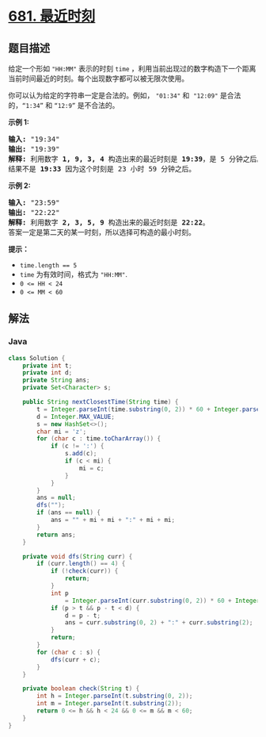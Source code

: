 # [681. 最近时刻](https://leetcode.cn/problems/next-closest-time)

## 题目描述

<p>给定一个形如<meta charset="UTF-8" />&nbsp;<code>"HH:MM"</code> 表示的时刻<meta charset="UTF-8" />&nbsp;<code>time</code>&nbsp;，利用当前出现过的数字构造下一个距离当前时间最近的时刻。每个出现数字都可以被无限次使用。</p>

<p>你可以认为给定的字符串一定是合法的。例如，<meta charset="UTF-8" />&nbsp;<code>"01:34"</code> 和 <meta charset="UTF-8" />&nbsp;<code>"12:09"</code> 是合法的，<code>“1:34”</code> 和 <code>“12:9”</code> 是不合法的。</p>

<p><strong>示例 1:</strong></p>

<pre>
<strong>输入:</strong> "19:34"
<strong>输出:</strong> "19:39"
<strong>解释:</strong> 利用数字 <strong>1, 9, 3, 4</strong> 构造出来的最近时刻是 <strong>19:39</strong>，是 5 分钟之后。
结果不是 <strong>19:33</strong> 因为这个时刻是 23 小时 59 分钟之后。
</pre>

<p><strong>示例 2:</strong></p>

<pre>
<strong>输入:</strong> "23:59"
<strong>输出:</strong> "22:22"
<strong>解释:</strong> 利用数字 <strong>2, 3, 5, 9</strong> 构造出来的最近时刻是 <strong>22:22</strong>。 
答案一定是第二天的某一时刻，所以选择可构造的最小时刻。
</pre>

<p><strong>提示：</strong></p>

<p><meta charset="UTF-8" /></p>

<ul>
	<li><code>time.length == 5</code></li>
	<li><code>time</code>&nbsp;为有效时间，格式为&nbsp;<code>"HH:MM"</code>.</li>
	<li><code>0 &lt;= HH &lt; 24</code></li>
	<li><code>0 &lt;= MM &lt; 60</code></li>
</ul>

## 解法

### **Java**

```java
class Solution {
    private int t;
    private int d;
    private String ans;
    private Set<Character> s;

    public String nextClosestTime(String time) {
        t = Integer.parseInt(time.substring(0, 2)) * 60 + Integer.parseInt(time.substring(3));
        d = Integer.MAX_VALUE;
        s = new HashSet<>();
        char mi = 'z';
        for (char c : time.toCharArray()) {
            if (c != ':') {
                s.add(c);
                if (c < mi) {
                    mi = c;
                }
            }
        }
        ans = null;
        dfs("");
        if (ans == null) {
            ans = "" + mi + mi + ":" + mi + mi;
        }
        return ans;
    }

    private void dfs(String curr) {
        if (curr.length() == 4) {
            if (!check(curr)) {
                return;
            }
            int p
                = Integer.parseInt(curr.substring(0, 2)) * 60 + Integer.parseInt(curr.substring(2));
            if (p > t && p - t < d) {
                d = p - t;
                ans = curr.substring(0, 2) + ":" + curr.substring(2);
            }
            return;
        }
        for (char c : s) {
            dfs(curr + c);
        }
    }

    private boolean check(String t) {
        int h = Integer.parseInt(t.substring(0, 2));
        int m = Integer.parseInt(t.substring(2));
        return 0 <= h && h < 24 && 0 <= m && m < 60;
    }
}
```
